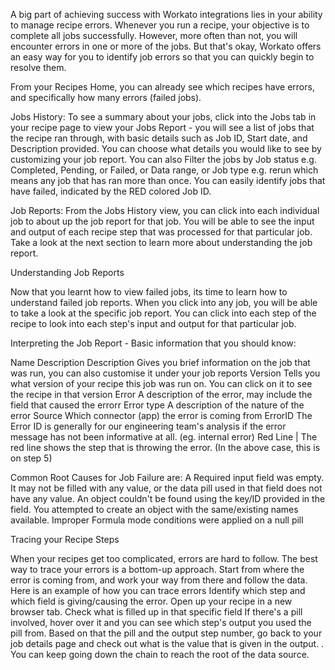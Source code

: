 A big part of achieving success with Workato integrations lies in your ability to manage recipe errors. Whenever you run a recipe, your objective is to complete all jobs successfully. However, more often than not, you will encounter errors in one or more of the jobs. But that's okay, Workato offers an easy way for you to identify job errors so that you can quickly begin to resolve them. 

From your Recipes Home, you can already see which recipes have errors, and specifically how many errors (failed jobs).



Jobs History: To see a summary about your jobs, click into the Jobs tab in your recipe page to view your Jobs Report - you will see a list of jobs that the recipe ran through, with basic details such as Job ID, Start date, and Description provided. You can choose what details you would like to see by customizing your job report. You can also Filter the jobs by Job status e.g. Completed, Pending, or Failed, or Data range, or Job type e.g. rerun which means any job that has ran more than once. You can easily identify jobs that have failed, indicated by the RED colored Job ID.

Job Reports: From the Jobs History view, you can click into each individual job to about up the job report for that job. You will be able to see the input and output of each recipe step that was processed for that particular job. Take a look at the next section to learn more about understanding the job report.


Understanding Job Reports

Now that you learnt how to view failed jobs, its time to learn how to understand failed job reports. When you click into any job, you will be able to take a look at the specific job report. You can click into each step of the recipe to look into each step's input and output for that particular job.




Interpreting the Job Report - Basic information that you should know:

Name
Description
Description
Gives you brief information on the job that was run, you can also customise it under your job reports
Version
Tells you what version of your recipe this job was run on. You can click on it to see the recipe in that version
Error
A description of the error, may include the field that caused the errorr
Error type
A description of the nature of the error
Source
Which connector (app) the error is coming from
ErrorID
The Error ID is generally for our engineering team's analysis if the error message has not been informative at all. (eg. internal error)
Red Line |
The red line shows the step that is throwing the error. (In the above case, this is on step 5)


Common Root Causes for Job Failure are: 
A Required input field was empty. It may not be filled with any value, or the data pill used in that field does not have any value.
An object couldn't be found using the key/ID provided in the field.
You attempted to create an object with the same/existing names available.
Improper Formula mode conditions were applied on a null pill 


Tracing your Recipe Steps

When your recipes get too complicated, errors are hard to follow. The best way to trace your errors is a bottom-up approach. Start from where the error is coming from, and work your way from there and follow the data. Here is an example of how you can trace errors
Identify which step and which field is giving/causing the error. 
Open up your recipe in a new browser tab. Check what is filled up in that specific field
If there's a pill involved, hover over it and you can see which step's output you used the pill from. 
Based on that the pill and the output step number, go back to your job details page and check out what is the value that is given in the output. .
You can keep going down the chain to reach the root of the data source. 
